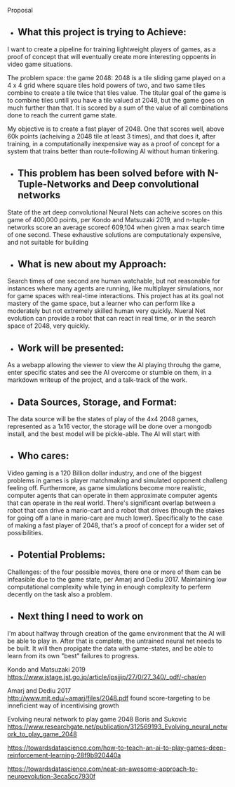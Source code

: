 Proposal


- ## What this project is trying to Achieve:
I want to create a pipeline for training lightweight players of games, as a proof of concept that will eventually create more interesting oppoents in video game situations. 

The problem space: the game 2048:
2048 is a tile sliding game played on a 4 x 4 grid where square tiles hold powers of two, and two same tiles combine to create a tile twice that tiles value. The titular goal of the game is to combine tiles untill you have a tile valued at 2048, but the game goes on much further than that. It is scored by a sum of the value of all combinations done to reach the current game state. 

My objective is to create a fast player of 2048. One that scores well, above 60k points (acheiving a 2048 tile at least 3 times), and that does it, after training, in a computationally inexpensive way as a proof of concept for a system that trains better than route-following AI without human tinkering. 


- ## This problem has been solved before with N-Tuple-Networks and Deep convolutional networks
State of the art deep convolutional Neural Nets can acheive scores on this game of 400,000 points, per Kondo and Matsuzaki 2019, and n-tuple-networks score an average scoreof 609,104 when given a max search time of one second. These exhaustive solutions are computationaly expensive, and not suitable for building 


- ## What is new about my Approach:
Search times of one second are human watchable, but not reasonable for instances where many agents are running, like multiplayer simulations, nor for game spaces with real-time interactions. This project has at its goal not mastery of the game space, but a learner who can perform like a moderately but not extremely skilled human very quickly. Nueral Net evolution can provide a robot that can react in real time, or in the search space of 2048, very quickly. 

- ## Work will be presented:
As a webapp allowing the viewer to view the AI playing throuhg the game, enter specific states and see the AI overcome or stumble on them, in a markdown writeup of the project, and a talk-track of the work.

- ## Data Sources, Storage, and Format:
The data source will be the states of play of the 4x4 2048 games, represented as a 1x16 vector, the storage will be done over a mongodb install, and the best model will be pickle-able. The AI will start with 

- ## Who cares: 
Video gaming is a 120 Billion dollar industry, and one of the biggest problems in games is player matchmaking and simulated opponent challeng feeling off. Furthermore, as game simulations become more realistic, computer agents that can operate in them approximate computer agents that can operate in the real world. There's significant overlap between a robot that can drive a mario-cart and a robot that drives (though the stakes for going off a lane in mario-care are much lower). Specifically to the case of making a fast player of 2048, that's a proof of concept for a wider set of possibilities. 

- ## Potential Problems:
Challenges: of the four possible moves, there one or more of them can be infeasible due to the game state, per Amarj and Dediu 2017. Maintaining low computational complexity while tying in enough complexity to perferm decently on the task also a problem. 



- ## Next thing I need to work on
I'm about halfway through creation of the game environment that the AI will be able to play in. After that is complete, the untrained neural net needs to be built. It will then propigate the data with game-states, and be able to learn from its own "best" failures to progress. 



Kondo and Matsuzaki 2019
https://www.jstage.jst.go.jp/article/ipsjjip/27/0/27_340/_pdf/-char/en


Amarj and Dediu 2017  
http://www.mit.edu/~amarj/files/2048.pdf found score-targeting to be inneficient way of incentivising growth

Evolving neural network to play game 2048
Boris and Sukovic
https://www.researchgate.net/publication/312569193_Evolving_neural_network_to_play_game_2048


https://towardsdatascience.com/how-to-teach-an-ai-to-play-games-deep-reinforcement-learning-28f9b920440a

https://towardsdatascience.com/neat-an-awesome-approach-to-neuroevolution-3eca5cc7930f





